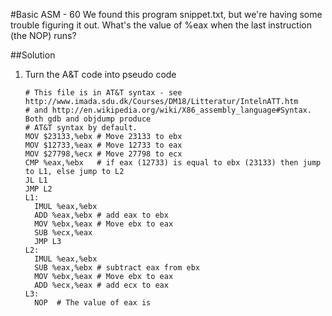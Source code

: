 #Basic ASM - 60
We found this program snippet.txt, but we're having some trouble figuring it out. What's the value of %eax when the last instruction (the NOP) runs?

##Solution
1. Turn the A&T code into pseudo code

   ```
   # This file is in AT&T syntax - see http://www.imada.sdu.dk/Courses/DM18/Litteratur/IntelnATT.htm
   # and http://en.wikipedia.org/wiki/X86_assembly_language#Syntax. Both gdb and objdump produce
   # AT&T syntax by default.
   MOV $23133,%ebx # Move 23133 to ebx
   MOV $12733,%eax # Move 12733 to eax
   MOV $27798,%ecx # Move 27798 to ecx
   CMP %eax,%ebx   # if eax (12733) is equal to ebx (23133) then jump to L1, else jump to L2
   JL L1
   JMP L2
   L1:
     IMUL %eax,%ebx
     ADD %eax,%ebx # add eax to ebx
     MOV %ebx,%eax # Move ebx to eax
     SUB %ecx,%eax
     JMP L3
   L2:
     IMUL %eax,%ebx
     SUB %eax,%ebx # subtract eax from ebx
     MOV %ebx,%eax # Move ebx to eax
     ADD %ecx,%eax # add ecx to eax
   L3:
     NOP  # The value of eax is 
   ```
